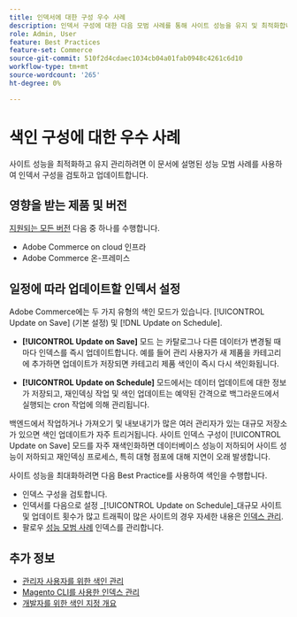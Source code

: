 ```yaml
---
title: 인덱서에 대한 구성 우수 사례
description: 인덱서 구성에 대한 다음 모범 사례를 통해 사이트 성능을 유지 및 최적화합니다.
role: Admin, User
feature: Best Practices
feature-set: Commerce
source-git-commit: 510f2d4cdaec1034cb04a01fab0948c4261c6d10
workflow-type: tm+mt
source-wordcount: '265'
ht-degree: 0%

---
```



# 색인 구성에 대한 우수 사례

사이트 성능을 최적화하고 유지 관리하려면 이 문서에 설명된 성능 모범 사례를 사용하여 인덱서 구성을 검토하고 업데이트합니다.

## 영향을 받는 제품 및 버전

[지원되는 모든 버전](../../../release/versions.md) 다음 중 하나를 수행합니다.

- Adobe Commerce on cloud 인프라
- Adobe Commerce 온-프레미스

## 일정에 따라 업데이트할 인덱서 설정

Adobe Commerce에는 두 가지 유형의 색인 모드가 있습니다. [!UICONTROL Update on Save] (기본 설정) 및 [!DNL Update on Schedule].

- **[!UICONTROL Update on Save]** 모드 는 카탈로그나 다른 데이터가 변경될 때마다 인덱스를 즉시 업데이트합니다. 예를 들어 관리 사용자가 새 제품을 카테고리에 추가하면 업데이트가 저장되면 카테고리 제품 색인이 즉시 다시 색인화됩니다.

- **[!UICONTROL Update on Schedule]** 모드에서는 데이터 업데이트에 대한 정보가 저장되고, 재인덱싱 작업 및 색인 업데이트는 예약된 간격으로 백그라운드에서 실행되는 cron 작업에 의해 관리됩니다.

백엔드에서 작업하거나 가져오기 및 내보내기가 많은 여러 관리자가 있는 대규모 저장소가 있으면 색인 업데이트가 자주 트리거됩니다. 사이트 인덱스 구성이 [!UICONTROL Update on Save] 모드를 자주 재색인화하면 데이터베이스 성능이 저하되어 사이트 성능이 저하되고 재인덱싱 프로세스, 특히 대형 점포에 대해 지연이 오래 발생합니다.

사이트 성능을 최대화하려면 다음 Best Practice를 사용하여 색인을 수행합니다.

- 인덱스 구성을 검토합니다.
- 인덱서를 다음으로 설정 _[!UICONTROL Update on Schedule]_대규모 사이트 및 업데이트 횟수가 많고 트래픽이 많은 사이트의 경우 자세한 내용은 [인덱스 관리](https://docs.magento.com/user-guide/system/index-management.html#change-the-index-mode).
- 팔로우 [성능 모범 사례](../../../performance/configuration.md) 인덱스를 관리합니다.

## 추가 정보

- [관리자 사용자를 위한 색인 관리](../../../configuration/cli/manage-indexers.md#configure-indexers)
- [Magento CLI를 사용한 인덱스 관리](https://experienceleague.adobe.com/docs/commerce-operations/configuration-guide/cli/manage-indexers.html)
- [개발자를 위한 색인 지정 개요](https://developer.adobe.com/commerce/php/development/components/indexing/)
